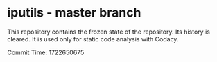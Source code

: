 # iputils - master branch

This repository contains the frozen state of the repository.
Its history is cleared. It is used only for static code
analysis with Codacy.

Commit Time: 1722650675